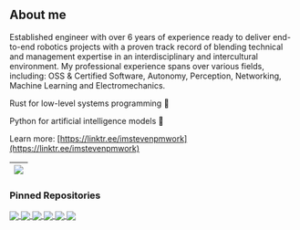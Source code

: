 ## About me

Established engineer with over 6 years of experience ready to deliver end-to-end robotics projects with a proven track record of blending technical and management expertise in an interdisciplinary and intercultural environment. My professional experience spans over various fields, including: OSS & Certified Software, Autonomy, Perception, Networking, Machine Learning and Electromechanics.

Rust for low-level systems programming 🦀

Python for artificial intelligence models 🐍

Learn more: [https://linktr.ee/imstevenpmwork](https://linktr.ee/imstevenpmwork)

| <a href="https://github.com/imstevenpmwork"><img align="center" src="https://github-readme-stats.vercel.app/api?username=imstevenpmwork&count_private=true&show_icons=true&theme=discord_old_blurple&include_all_commits=true&hide=contribs" /></a> |
| ------------- |

### Pinned Repositories

<a href="https://github.com/imstevenpmwork/Advanced_Vision_Geometry-Projects">
  <img align="center" src="https://github-readme-stats.vercel.app/api/pin/?username=imstevenpmwork&repo=Advanced_Vision_Geometry-Projects&theme=discord_old_blurple" />
</a>
<a href="https://github.com/imstevenpmwork/Autonomous_Vehicles-Projects">
  <img align="center" src="https://github-readme-stats.vercel.app/api/pin/?username=imstevenpmwork&repo=Autonomous_Vehicles-Projects&theme=discord_old_blurple" />
</a>


<a href="https://github.com/imstevenpmwork/Computer_Vision-Projects">
  <img align="center" src="https://github-readme-stats.vercel.app/api/pin/?username=imstevenpmwork&repo=Computer_Vision-Projects&theme=discord_old_blurple" />
</a>
<a href="https://github.com/imstevenpmwork/Robot_Modeling-Projects">
  <img align="center" src="https://github-readme-stats.vercel.app/api/pin/?username=imstevenpmwork&repo=Robot_Modeling-Projects&theme=discord_old_blurple" />
</a>

<a href="https://github.com/imstevenpmwork/Operating_System_Programming-Projects">
  <img align="center" src="https://github-readme-stats.vercel.app/api/pin/?username=imstevenpmwork&repo=Operating_System_Programming-Projects&theme=discord_old_blurple" />
</a>
<a href="https://github.com/imstevenpmwork/Machine_Learning-Projects">
  <img align="center" src="https://github-readme-stats.vercel.app/api/pin/?username=imstevenpmwork&repo=Machine_Learning-Projects&theme=discord_old_blurple" />
</a>
